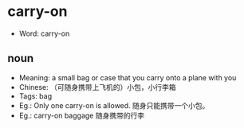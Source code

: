 # carry-on

- Word: carry-on

## noun

- Meaning: a small bag or case that you carry onto a plane with you
- Chinese: （可随身携带上飞机的）小包，小行李箱
- Tags: bag
- Eg.: Only one carry-on is allowed. 随身只能携带一个小包。
- Eg.: carry-on baggage 随身携带的行李

